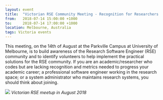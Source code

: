 ```yaml
---
layout: event
title:  "Victorian RSE Community Meeting - Recognition for Researchers who Code"
from:   2018-07-14 15:00:00 +1000
to:     2018-07-14 17:00:00 +1000
location: Melbourne, Australia
tags: Victoria events
---
```


This meeting, on the 14th of August at the Parkville Campus at 
University of Melbourne, is to build awareness of the Research Software 
Engineer (RSE) community and to identify volunteers to help implement 
the practical solutions for the RSE community. If you are an 
academic/researcher who codes but are lacking recognition and metrics 
needed to progress your academic career; a professional software 
engineer working in the research space; or a system administrator who 
maintains research systems, you should think about joining.

<span>
	<img src="/assets/rse_melbourne.jpg" />
	<i>Victorian RSE meetup in August 2018</i>
</span>